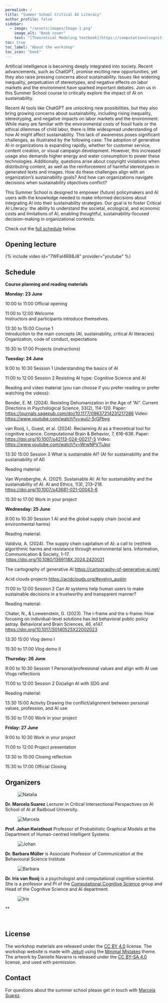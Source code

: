 ```yaml
---
permalink: /
title: "Summer School Critical AI Literacy"
author_profile: false
sidebar:
  - image: "/assets/images/Image-1.png"
    image_alt: "Book cover"
    text: "[Theoretical Modeling textbook](https://computationalcognitivescience.github.io/lovelace) by [Mark Blokpoel](https://markblokpoel.com) and [Iris van Rooij](https://irisvanrooijcogsci.com)"
toc: true
toc_label: "About the workshop"
toc_icon: "book"
---
```


Artificial intelligence is becoming deeply integrated into society. Recent advancements, such as ChatGPT, promise exciting new opportunities, yet they also raise pressing concerns about sustainability. Issues like widening inequality, perpetuation of stereotypes, and negative effects on labor markets and the environment have sparked important debates. Join us in this Summer School course to critically explore the impact of AI on sustainability. 
 
Recent AI tools like ChatGPT are unlocking new possibilities, but they also bring growing concerns about sustainability, including rising inequality, stereotyping, and negative impacts on labor markets and the environment. While many are familiar with the environmental costs of fossil fuels or the ethical dilemmas of child labor, there is little widespread understanding of how AI might affect sustainability. This lack of awareness poses significant challenges, as illustrated by the following case: 
The adoption of generative AI in organizations is expanding rapidly, whether for customer service, content creation, or visual campaign development. However, this increased usage also demands higher energy and water consumption to power these technologies. Additionally, questions arise about copyright violations when distributing content, as well as the reinforcement of harmful stereotypes in generated texts and images. How do these challenges align with an organization’s sustainability goals? And how can organizations navigate decisions when sustainability objectives conflict? 
 
This Summer School is designed to empower (future) policymakers and AI users with the knowledge needed to make informed decisions about integrating AI into their sustainability strategies. Our goal is to foster Critical AI Literacy: the ability to understand the societal, ecological, and economic costs and limitations of AI, enabling thoughtful, sustainability-focused decision-making in organizational contexts. 

Check out the [full schedule](#schedule) below. 

## Opening lecture

{% include video id="7WFaI4R88J8" provider="youtube" %}

## Schedule

**Course planning and reading materials** 
 
**Monday: 23 June** 
 
10:00 to 11:00 Official opening  
 
11:00 to 12:00 Welcome  
Instructors and participants introduce themselves. 
 
13:30 to 15:00 Course 1  
Introduction to the main concepts (AI, sustainability, critical AI literacies) 
Organization, code of conduct, expectations 
 
15:30 to 17:00 Projects (instructions) 



**Tuesday: 24 June** 
 
9:00 to 10:30 Session 1 
Understanding the basics of AI  
 
11:00 to 12:00 Session 2 
Resisting AI hype: Cognitive Science and AI 
 
Reading and video material (you can choose if you prefer reading or prefer watching the videos): 
 
Bender, E. M. (2024). Resisting Dehumanization in the Age of “AI”. Current Directions in Psychological Science, 33(2), 114-120. 
Paper: https://journals.sagepub.com/doi/10.1177/09637214231217286 
Video: https://www.youtube.com/watch?v=wuU-5rGPbyg  
 
van Rooij, I., Guest, et al. (2024). Reclaiming AI as a theoretical tool for cognitive science. Computational Brain & Behavior, 7, 616–636. 
Paper: https://doi.org/10.1007/s42113-024-00217-5 
Video: https://www.youtube.com/watch?v=WrwNPVTjJpo 
 
 
13:30 15:00 Session 3 
What is sustainable AI? (AI for sustainability and the sustainability of AI) 
 
 
Reading material: 
 
Van Wynsberghe, A. (2021). Sustainable AI: AI for sustainability and the sustainability of AI. AI and Ethics, 1(3), 213–218. https://doi.org/10.1007/s43681-021-00043-6 
 
 
15:30 to 17:00 Work in your project 



**Wednesday: 25 June** 
 
9:00 to 10:30 Session 1 
AI and the global supply chain (social and environmental harms)  
 
Reading material: 
 
Valdivia, A. (2024). The supply chain capitalism of AI: a call to (re)think algorithmic harms and resistance through environmental lens. Information, Communication & Society, 1–17.  https://doi.org/10.1080/1369118X.2024.2420021 

The cartography of generative AI 
https://cartography-of-generative-ai.net/ 
  
Acid clouds projects 
https://acidclouds.org/#evelyn_austin 
 
 
11:00 to 12:00 Session 2 
Can AI systems help human users to make sustainable decisions in a trustworthy and transparent manner? 
  
Reading material: 
  
Chater, N., & Loewenstein, G. (2023). The i-frame and the s-frame: How focusing on individual-level solutions has led behavioral public policy astray. Behavioral and Brain Sciences, 46, e147. https://doi.org/10.1017/S0140525X22002023 
 
 
13:30 15:00 Vlog demo I 

 
15:30 to 17:00 Vlog demo II 


 
**Thursday: 26 June** 
 
9:00 to 10:30 Session 1 
Personal/professional values and align with AI use 
Vlogs reflections 
 
11:00 to 12:00  Session 2 
Dis)align AI with SDG and  
 
Reading material:  
 
 
13:30 15:00  Activity 
Drawing the conflict/alignment between personal values, profession, and AI use 
 
15:30 to 17:00 Work in your project 

 
 
**Friday: 27 June** 
 
9:00 to 10:30 Work in your project 
 
11:00 to 12:00 Project presentation 
 
13:30 to 15:00 Closing reflection 
 
15:30 to 17:00 Official Closing 
 


## Organizers

<figure style="width: 80px" class="align-left">
  <img src="{{ site.url }}{{ site.baseurl }}/assets/images/Natalia.webp" alt="Natalia">
</figure>

**Dr. Marcela Suarez** Lecturer in Critical Intersectional Perspectives on AI 
School of AI at Radboud University. 

<figure style="width: 80px" class="align-right">
  <img src="{{ site.url }}{{ site.baseurl }}/assets/images/Suarez.jpg" alt="Marcela">
</figure>

**Prof. Johan Kwisthout** Professor of Probabilistic Graphical Models at the Department of Human-centred Intelligent Systems

<figure style="width: 80px" class="align-left">
  <img src="{{ site.url }}{{ site.baseurl }}/assets/images/Kwisthout.png" alt="Johan">
</figure>

**Dr. Barbara Müller** is Associate Professor of Communication at the Behavioural Science Institute

<figure style="width: 80px" class="align-right">
  <img src="{{ site.url }}{{ site.baseurl }}/assets/images/Müller.png" alt="Barbara">
</figure>

**Dr. Iris van Rooij** is a psychologist and computational cognitive scientist. She is a professor and PI of the [Computational Cognitive Science](https://www.ru.nl/en/departments/donders-centre-for-cognition/computational-cognitive-science) group and Head of the Cognitive Science and AI department. 

<figure style="width: 80px" class="align-right">
  <img src="{{ site.url }}{{ site.baseurl }}/assets/images/Iris.webp" alt="Iris">
</figure>

**


<br>

## License

The workshop materials are released under the [CC BY 4.0](https://creativecommons.org/licenses/by/4.0/) license. The workshop website is made with [Jekyll](https://jekyllrb.com) using the [Minimal Mistakes](https://mmistakes.github.io/minimal-mistakes) theme.  
The artwork by Danielle Navarro is released under the [CC BY-SA 4.0](https://creativecommons.org/licenses/by-sa/4.0/) license, and used with permission.

## Contact

For questions about the summer school please get in touch with [Marcela Suarez](mailto:marcela.suarezestrada@ru.nl).

<br>

